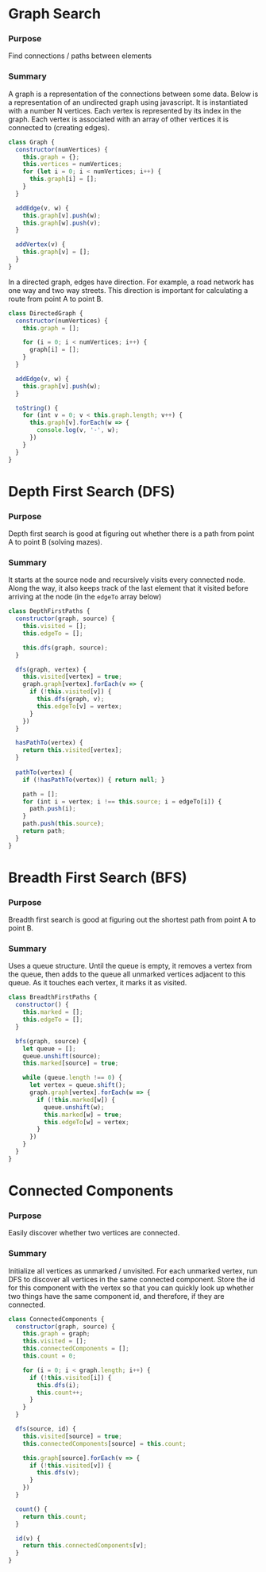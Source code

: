 # Graph Search

### Purpose
Find connections / paths between elements

### Summary
A graph is a representation of the connections between some data. Below
is a representation of an undirected graph using javascript. It is instantiated 
with a number N vertices. Each vertex is represented by its index in the graph. 
Each vertex is associated with an array of other vertices it is connected
to (creating edges).

```javascript
class Graph {
  constructor(numVertices) {
    this.graph = {};
    this.vertices = numVertices;
    for (let i = 0; i < numVertices; i++) {
      this.graph[i] = [];
    }
  }

  addEdge(v, w) {
    this.graph[v].push(w);
    this.graph[w].push(v);
  }

  addVertex(v) {
    this.graph[v] = [];
  }
}
```

In a directed graph, edges have direction. For example, a road network
has one way and two way streets. This direction is important for 
calculating a route from point A to point B.

```javascript
class DirectedGraph {
  constructor(numVertices) {
    this.graph = [];

    for (i = 0; i < numVertices; i++) {
      graph[i] = [];
    }
  }

  addEdge(v, w) {
    this.graph[v].push(w);
  }

  toString() {
    for (int v = 0; v < this.graph.length; v++) {
      this.graph[v].forEach(w => {
        console.log(v, '-', w);
      })
    }
  }
}
```

# Depth First Search (DFS)

### Purpose
Depth first search is good at figuring out whether there is a path
from point A to point B (solving mazes). 

### Summary
It starts at the source node and recursively visits every connected 
node. Along the way, it also keeps track of the last element that 
it visited before arriving at the node (in the `edgeTo` array below)

```javascript
class DepthFirstPaths {
  constructor(graph, source) {
    this.visited = [];
    this.edgeTo = [];

    this.dfs(graph, source);
  }

  dfs(graph, vertex) {
    this.visited[vertex] = true;
    graph.graph[vertex].forEach(v => {
      if (!this.visited[v]) {
        this.dfs(graph, v);
        this.edgeTo[v] = vertex;
      }
    })
  }

  hasPathTo(vertex) {
    return this.visited[vertex];
  }
  
  pathTo(vertex) {
    if (!hasPathTo(vertex)) { return null; }

    path = [];
    for (int i = vertex; i !== this.source; i = edgeTo[i]) {
      path.push(i);
    }
    path.push(this.source);
    return path;
  }
}
```

# Breadth First Search (BFS)

### Purpose
Breadth first search is good at figuring out the shortest path
from point A to point B.

### Summary
Uses a queue structure. Until the queue is empty, it removes a 
vertex from the queue, then adds to the queue all unmarked vertices
adjacent to this queue. As it touches each vertex, it marks it as
visited.

```javascript
class BreadthFirstPaths {
  constructor() {
    this.marked = [];
    this.edgeTo = [];
  }

  bfs(graph, source) {
    let queue = [];
    queue.unshift(source);
    this.marked[source] = true;

    while (queue.length !== 0) {
      let vertex = queue.shift();
      graph.graph[vertex].forEach(w => {
        if (!this.marked[w]) {
          queue.unshift(w);
          this.marked[w] = true;
          this.edgeTo[w] = vertex;
        }
      })
    }
  }
}
```


# Connected Components

### Purpose
Easily discover whether two vertices are connected. 

### Summary
Initialize all vertices as unmarked / unvisited. For each unmarked
vertex, run DFS to discover all vertices in the same connected
component. Store the id for this component with the vertex so that
you can quickly look up whether two things have the same component id,
and therefore, if they are connected.

```javascript
class ConnectedComponents {
  constructor(graph, source) {
    this.graph = graph;
    this.visited = [];
    this.connectedComponents = [];
    this.count = 0;

    for (i = 0; i < graph.length; i++) {
      if (!this.visited[i]) {
        this.dfs(i);
        this.count++;
      }
    }
  }

  dfs(source, id) {
    this.visited[source] = true;
    this.connectedComponents[source] = this.count;

    this.graph[source].forEach(v => {
      if (!this.visited[v]) {
        this.dfs(v);
      }
    })
  }

  count() {
    return this.count;
  }

  id(v) {
    return this.connectedComponents[v];
  }
}
```
